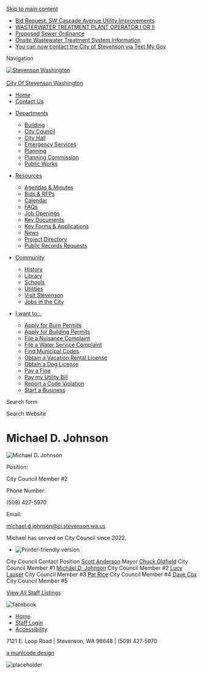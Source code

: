 [Skip to main content](https://www.ci.stevenson.wa.us/directory-listing/michael-d-johnson/)

- [Bid Request: SW Cascade Avenue Utility Improvements](https://www.ci.stevenson.wa.us/publicworks/page/bid-request-sw-cascade-avenue-utility-improvements)
- [WASTERWATER TREATMENT PLANT OPERATOR I OR II](https://www.ci.stevenson.wa.us/publicworks/page/wasterwater-treatment-plant-operator-i-or-ii)
- [Proposed Sewer Ordinance](https://www.ci.stevenson.wa.us/publicworks/page/proposed-sewer-ordinance)
- [Onsite Wastewater Treatment System Information](https://www.ci.stevenson.wa.us/publicworks/page/onsite-wastewater-treatment-system-information)
- [You can now contact the City of Stevenson via Text My Gov](https://www.ci.stevenson.wa.us/cityhall/page/you-can-now-contact-city-stevenson-text-my-gov)

Navigation

[![Stevenson Washington](https://www.ci.stevenson.wa.us/sites/all/themes/aha_compass/logo.png)  
\
City Of Stevenson Washington](https://www.ci.stevenson.wa.us "Stevenson Washington")

- [Home](https://www.ci.stevenson.wa.us)
- [Contact Us](https://www.ci.stevenson.wa.us/contact)

<!--THE END-->

- [Departments](https://www.ci.stevenson.wa.us/departments)
  
  - [Building](https://www.ci.stevenson.wa.us/building)
  - [City Council](https://www.ci.stevenson.wa.us/citycouncil)
  - [City Hall](https://www.ci.stevenson.wa.us/cityhall)
  - [Emergency Services](https://www.ci.stevenson.wa.us/emergency)
  - [Planning](https://www.ci.stevenson.wa.us/planning)
  - [Planning Commission](https://www.ci.stevenson.wa.us/pc)
  - [Public Works](https://www.ci.stevenson.wa.us/publicworks)
- [Resources](https://www.ci.stevenson.wa.us/resources)
  
  - [Agendas &amp; Minutes](https://www.ci.stevenson.wa.us/meetings)
  - [Bids &amp; RFPs](https://www.ci.stevenson.wa.us/rfps)
  - [Calendar](https://www.ci.stevenson.wa.us/calendar)
  - [FAQs](https://www.ci.stevenson.wa.us/FAQs)
  - [Job Openings](https://www.ci.stevenson.wa.us/jobs)
  - [Key Documents](https://www.ci.stevenson.wa.us/documents)
  - [Key Forms &amp; Applications](https://www.ci.stevenson.wa.us/forms)
  - [News](https://www.ci.stevenson.wa.us/news)
  - [Project Directory](https://www.ci.stevenson.wa.us/projects)
  - [Public Records Requests](https://www.ci.stevenson.wa.us/cityhall/page/public-records-requests)
- [Community](https://www.ci.stevenson.wa.us/community)
  
  - [History](https://www.ci.stevenson.wa.us/community/page/history)
  - [Library](https://www.ci.stevenson.wa.us/community/page/library)
  - [Schools](https://www.ci.stevenson.wa.us/community/page/schools)
  - [Utilities](https://www.ci.stevenson.wa.us/community/page/utilities)
  - [Visit Stevenson](https://www.ci.stevenson.wa.us/community/page/visit-stevenson)
  - [Jobs in the City](https://www.ci.stevenson.wa.us/community/page/finding-jobs-city)
- [I want to...](https://www.ci.stevenson.wa.us/howdoi)
  
  - [Apply for Burn Permits](https://www.ci.stevenson.wa.us/cityhall/page/burn-permits)
  - [Apply for Building Permits](https://www.ci.stevenson.wa.us/building/page/permit-center)
  - [File a Nuisance Complaint](https://www.ci.stevenson.wa.us/cityhall/page/file-complaint)
  - [File a Water Service Complaint](https://www.ci.stevenson.wa.us/publicworks/page/file-service-complaint)
  - [Find Municipal Codes](https://library.municode.com/wa/stevenson/codes/code_of_ordinances?nodeId=STEVENSONMUCO1979)
  - [Obtain a Vacation Rental License](https://www.ci.stevenson.wa.us/cityhall/page/vacation-rental-licensing)
  - [Obtain a Dog License](https://www.ci.stevenson.wa.us/cityhall/page/dog-licensing)
  - [Pay a Fine](https://www.ci.stevenson.wa.us/cityhall/page/municipal-court)
  - [Pay my Utility Bill](https://www.ci.stevenson.wa.us/cityhall/page/pay-my-bill)
  - [Report a Code Violation](https://www.ci.stevenson.wa.us/cityhall/page/report-code-violation)
  - [Start a Business](https://www.ci.stevenson.wa.us/community/page/start-business)

Search form

Search Website

# Michael D. Johnson

![Michael D. Johnson](https://www.ci.stevenson.wa.us/sites/default/files/styles/full_node_primary/public/imageattachments/directory/3557/cropped_-_michael_d._johnson.jpg?itok=eM0UNFrF)

Position: 

City Council Member #2

Phone Number: 

(509) 427-5970

Email: 

[michael.d.johnson@ci.stevenson.wa.us](mailto:michael.d.johnson@ci.stevenson.wa.us)

Michael has served on City Council since 2022.

- ![Printer-friendly version](https://www.ci.stevenson.wa.us/sites/all/modules/print/icons/print_icon.png "Printer-friendly version")

City Council Contact Position [Scott Anderson](https://www.ci.stevenson.wa.us/directory-listing/scott-anderson) Mayor [Chuck Oldfield](https://www.ci.stevenson.wa.us/directory-listing/chuck-oldfield) City Council Member #1 [Michael D. Johnson](https://www.ci.stevenson.wa.us/directory-listing/michael-d-johnson) City Council Member #2 [Lucy Lauser](https://www.ci.stevenson.wa.us/directory-listing/lucy-lauser) City Council Member #3 [Pat Rice](https://www.ci.stevenson.wa.us/directory-listing/pat-rice) City Council Member #4 [Dave Cox](https://www.ci.stevenson.wa.us/directory-listing/dave-cox) City Council Member #5

[View All Staff Listings](https://www.ci.stevenson.wa.us/directory)

![facebook](https://www.ci.stevenson.wa.us/sites/all/themes/aha_compass/images/social-icons/facebook.png)

- [Home](https://www.ci.stevenson.wa.us)
- [Staff Login](https://www.ci.stevenson.wa.us/user/login?current=node%2F3557)
- [Accessibility](https://www.ci.stevenson.wa.us/ru/page/website-accessibility)

7121 E. Loop Road | Stevenson, WA 98648 | (509) 427‑5970

[a municode design](https://www.municodeweb.com)

![placeholder](https://www.ci.stevenson.wa.us/sites/all/themes/aha_compass/logo.png)